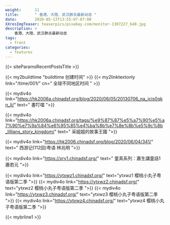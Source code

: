 ```yaml
---
weight:      11
title:       " 香港、大陸、武汉肺炎最新动态 "
date:        2020-05-13T13:55:07-07:00
XXresImgTeaser: teaserpics/pixabay.com/monitor-1307227_640.jpg
description: >
    香港、大陸、武汉肺炎最新动态
tags:
  - front
categories:
  - features
---
```


{{< siteParamsRecentPostsTitle >}} 

{{< my2buildtime "buildtime 创建时间" >}}
{{< my2linktextonly link="/time/001/" cn=" 全球不同地区时间 " >}}

{{< mydiv4o link="https://hk2006a.chinadsf.org/blog/2020/06/05/20130706_na_jcis0qkn_li/"   text=" 畫叮噹   ">}}

{{< mydiv4o link="https://hk2006a.chinadsf.org/tags/%e9%87%87%e5%a7%90%e5%a7%90%e7%9a%84%e6%95%85%e4%ba%8b%e7%8e%8b%e5%9c%8b_lillians_story_kingdom/"   text=" 采姐姐的故事王國   ">}}

{{< mydiv4o link="https://hk2006.chinadsf.org/blog/2020/06/04/341/"   text=" 西游记(112回)粤语 林兆明   ">}}

{{< mydiv4o link="https://xry1.chinadsf.org/"   text=" 童真系列：蕭生講童話1 蕭若元  ">}}


{{< mydiv4o link="https://ytxwz1.chinadsf.org/"   text="ytxwz1   樱桃小丸子粤语版第二季 ">}}
{{< mydiv4o link="https://ytxwz2.chinadsf.org/"   text="ytxwz2   樱桃小丸子粤语版第二季 ">}}
{{< mydiv4o link="https://ytxwz3.chinadsf.org/"   text="ytxwz3   樱桃小丸子粤语版第二季 ">}}
{{< mydiv4o link="https://ytxwz4.chinadsf.org/"   text="ytxwz4   樱桃小丸子粤语版第二季 ">}}


{{< mybrline1 >}}


